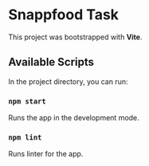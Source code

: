 # Snappfood Task

This project was bootstrapped with **Vite**.

## Available Scripts

In the project directory, you can run:

### `npm start`

Runs the app in the development mode.

### `npm lint`

Runs linter for the app.
